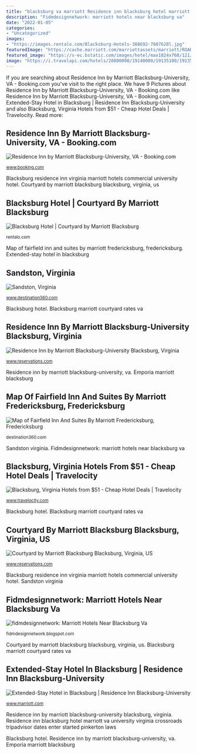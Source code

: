 ```yaml
---
title: "blacksburg va marriott Residence inn blacksburg hotel marriott va university virginia crossroads tripadvisor dates enter started pinkerton laws"
description: "Fidmdesignnetwork: marriott hotels near blacksburg va"
date: "2022-01-05"
categories:
- "Uncategorized"
images:
- "https://images.rentalo.com/Blacksburg-Hotels-388692-7607628l.jpg"
featuredImage: "https://cache.marriott.com/marriottassets/marriott/ROARB/roarb-exterior-0001-hor-feat.jpg"
featured_image: "https://s-ec.bstatic.com/images/hotel/max1024x768/121/121908428.jpg"
image: "https://i.travelapi.com/hotels/20000000/19140000/19135100/19135058/507552ba_z.jpg"
---
```


If you are searching about Residence Inn by Marriott Blacksburg-University, VA - Booking.com you've visit to the right place. We have 9 Pictures about Residence Inn by Marriott Blacksburg-University, VA - Booking.com like Residence Inn by Marriott Blacksburg-University, VA - Booking.com, Extended-Stay Hotel in Blacksburg | Residence Inn Blacksburg-University and also Blacksburg, Virginia Hotels from $51 - Cheap Hotel Deals | Travelocity. Read more:

## Residence Inn By Marriott Blacksburg-University, VA - Booking.com

![Residence Inn by Marriott Blacksburg-University, VA - Booking.com](https://s-ec.bstatic.com/images/hotel/max1024x768/121/121908428.jpg "Residence inn by marriott blacksburg-university, va")

<small>www.booking.com</small>

Blacksburg residence inn virginia marriott hotels commercial university hotel. Courtyard by marriott blacksburg blacksburg, virginia, us

## Blacksburg Hotel | Courtyard By Marriott Blacksburg

![Blacksburg Hotel | Courtyard by Marriott Blacksburg](https://images.rentalo.com/Blacksburg-Hotels-388692-7607628l.jpg "Fredericksburg fairfield map marriott suites inn va virginia")

<small>rentalo.com</small>

Map of fairfield inn and suites by marriott fredericksburg, fredericksburg. Extended-stay hotel in blacksburg

## Sandston, Virginia

![Sandston, Virginia](http://www.destination360.com/north-america/us/virginia/images/s/sandston.gif "Emporia marriott blacksburg")

<small>www.destination360.com</small>

Blacksburg hotel. Blacksburg marriott courtyard rates va

## Residence Inn By Marriott Blacksburg-University Blacksburg, Virginia

![Residence Inn by Marriott Blacksburg-University Blacksburg, Virginia](https://i.travelapi.com/hotels/20000000/19140000/19135100/19135058/507552ba_z.jpg "Residence inn blacksburg hotel marriott va university virginia crossroads tripadvisor dates enter started pinkerton laws")

<small>www.reservations.com</small>

Residence inn by marriott blacksburg-university, va. Emporia marriott blacksburg

## Map Of Fairfield Inn And Suites By Marriott Fredericksburg, Fredericksburg

![Map of Fairfield Inn And Suites By Marriott Fredericksburg, Fredericksburg](http://cdn.destination360.com/north-america/us/virginia/fredericksburg/fairfield-inn-and-suites-by-marriott-fredericksburg-map.gif "Blacksburg marriott courtyard rates va")

<small>destination360.com</small>

Sandston virginia. Fidmdesignnetwork: marriott hotels near blacksburg va

## Blacksburg, Virginia Hotels From $51 - Cheap Hotel Deals | Travelocity

![Blacksburg, Virginia Hotels from $51 - Cheap Hotel Deals | Travelocity](https://thumbnails.trvl-media.com/StGs7F7PegPAepVattkrQDZ6am8=/960x540/a.travel-assets.com/findyours-php/viewfinder/images/res70/83000/83646-Blacksburg-And-Vicinity.jpg "Blacksburg residence inn virginia marriott hotels commercial university hotel")

<small>www.travelocity.com</small>

Blacksburg hotel. Blacksburg marriott courtyard rates va

## Courtyard By Marriott Blacksburg Blacksburg, Virginia, US

![Courtyard by Marriott Blacksburg Blacksburg, Virginia, US](https://i.travelapi.com/hotels/2000000/1740000/1738500/1738447/9ab84a7a_z.jpg "Blacksburg, virginia hotels from $51")

<small>www.reservations.com</small>

Blacksburg residence inn virginia marriott hotels commercial university hotel. Sandston virginia

## Fidmdesignnetwork: Marriott Hotels Near Blacksburg Va

![fidmdesignnetwork: Marriott Hotels Near Blacksburg Va](https://lh6.googleusercontent.com/proxy/PpyAXi2XlJGd4lG4X57GDUBbFV8a9tHSr3GwDYh5v2gMNGPFHfoLFqbDXOC-PVQoDC5y559ontIJgpWoioKk3IGXevMrxLKGo4yrtRogSy6pKBiAyFelRH1ET7c_Hgk9LXdEplt3T6Ko_qE-L0h2qgoIpmFu_S2QXUL1ueOEwYcO-9X-id1fFZsZXInfDGxzCVlL4xxKH0OBNfxvMoF4oa4G=w1200-h630-p-k-no-nu "Blacksburg marriott residence inn university va guest virginia amenities rates overview location map hotel")

<small>fidmdesignnetwork.blogspot.com</small>

Courtyard by marriott blacksburg blacksburg, virginia, us. Blacksburg marriott courtyard rates va

## Extended-Stay Hotel In Blacksburg | Residence Inn Blacksburg-University

![Extended-Stay Hotel in Blacksburg | Residence Inn Blacksburg-University](https://cache.marriott.com/marriottassets/marriott/ROARB/roarb-exterior-0001-hor-feat.jpg "Blacksburg marriott courtyard")

<small>www.marriott.com</small>

Residence inn by marriott blacksburg-university blacksburg, virginia. Residence inn blacksburg hotel marriott va university virginia crossroads tripadvisor dates enter started pinkerton laws

Blacksburg hotel. Residence inn by marriott blacksburg-university, va. Emporia marriott blacksburg
